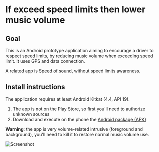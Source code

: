 # If exceed speed limits then lower music volume

## Goal
This is an Android prototype application aiming to encourage a driver to respect speed limits, by reducing music volume when exceeding speed limit. It uses GPS and data connection.

A related app is [Speed of sound](https://github.com/jpeddicord/speedofsound), without speed limits awareness.


## Install instructions

The application requires at least Android Kitkat (4.4, API 19). 

1. The app is not on the Play Store, so first you'll need to authorize unknown sources
2. Download and execute on the phone the [Android package (APK)](https://github.com/glae/exceed_speed_limits_then_lower_music/releases)

**Warning**: the app is very volume-related intrusive (foreground and background), you'll need to kill it to restore normal music volume use.


![Screenshot](https://github.com/glae/exceed_speed_limits_then_lower_music/blob/master/screenshot.png)
